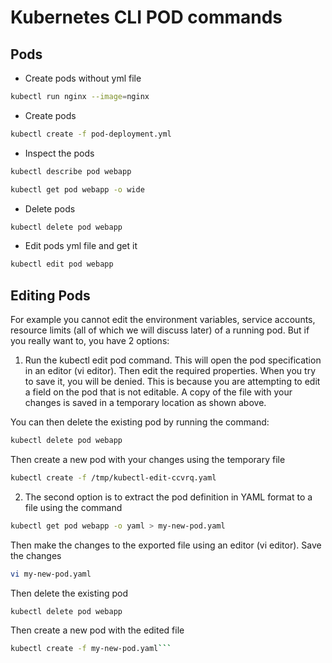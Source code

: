 # Kubernetes CLI POD commands

## Pods

- Create pods without yml file

```bash
kubectl run nginx --image=nginx
```

- Create pods

```bash
kubectl create -f pod-deployment.yml
```

- Inspect the pods

```bash
kubectl describe pod webapp

kubectl get pod webapp -o wide
```

- Delete pods

```bash
kubectl delete pod webapp
```

- Edit pods yml file and get it

```bash
kubectl edit pod webapp
```

## Editing Pods

For example you cannot edit the environment variables, service accounts, resource limits (all of which we will discuss later) of a running pod. But if you really want to, you have 2 options:

1. Run the kubectl edit pod <pod name> command. This will open the pod specification in an editor (vi editor). Then edit the required properties. When you try to save it, you will be denied. This is because you are attempting to edit a field on the pod that is not editable. A copy of the file with your changes is saved in a temporary location as shown above.

You can then delete the existing pod by running the command:

```bash
kubectl delete pod webapp
```

Then create a new pod with your changes using the temporary file

```bash
kubectl create -f /tmp/kubectl-edit-ccvrq.yaml
```

2. The second option is to extract the pod definition in YAML format to a file using the command

```bash
kubectl get pod webapp -o yaml > my-new-pod.yaml
```

Then make the changes to the exported file using an editor (vi editor). Save the changes

```bash
vi my-new-pod.yaml
```

Then delete the existing pod

```bash
kubectl delete pod webapp
```

Then create a new pod with the edited file

````bash
kubectl create -f my-new-pod.yaml```
````
